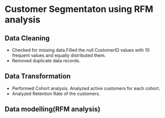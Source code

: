 # Customer Segmentaton using RFM analysis
## Data Cleaning
* Checked for missing data.Filled the null CustomerID values with 10 frequent values and equally distributed them.
* Removed duplicate data records.
## Data Transformation
* Performed Cohort analysis. Analyzed active customers for each cohort.
* Analyzed Retention Rate of the customers.
## Data modelling(RFM analysis)
